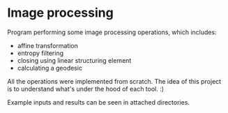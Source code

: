 # Image processing

Program performing some image processing operations, which includes:

- affine transformation
- entropy filtering
- closing using linear structuring element
- calculating a geodesic

All the operations were implemented from scratch. The idea of this project is to understand what's under the hood of each tool. :)

Example inputs and results can be seen in attached directories.
